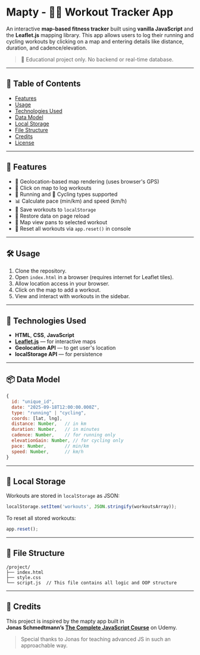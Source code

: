 # Mapty - 🏃‍♀️ Workout Tracker App

An interactive **map-based fitness tracker** built using **vanilla JavaScript** and the **Leaflet.js** mapping library. This app allows users to log their running and cycling workouts by clicking on a map and entering details like distance, duration, and cadence/elevation.

> 🚨 Educational project only. No backend or real-time database.

---

## 📑 Table of Contents

- [Features](#features)
- [Usage](#usage)
- [Technologies Used](#technologies-used)
- [Data Model](#data-model)
- [Local Storage](#local-storage)
- [File Structure](#file-structure)
- [Credits](#credits)
- [License](#license)

---

## 🚀 Features

- 📍 Geolocation-based map rendering (uses browser's GPS)
- 📌 Click on map to log workouts
- 🏃 Running and 🚴 Cycling types supported
- 📊 Calculate pace (min/km) and speed (km/h)
- 💾 Save workouts to `localStorage`
- 🔁 Restore data on page reload
- 📌 Map view pans to selected workout
- 🧹 Reset all workouts via `app.reset()` in console

---

## 🛠 Usage

1. Clone the repository.
2. Open `index.html` in a browser (requires internet for Leaflet tiles).
3. Allow location access in your browser.
4. Click on the map to add a workout.
5. View and interact with workouts in the sidebar.

---

## 🧰 Technologies Used

- **HTML**, **CSS**, **JavaScript**
- **[Leaflet.js](https://leafletjs.com/)** — for interactive maps
- **Geolocation API** — to get user's location
- **localStorage API** — for persistence

---

## 📦 Data Model

```js
{
  id: "unique_id",
  date: "2025-09-18T12:00:00.000Z",
  type: "running" | "cycling",
  coords: [lat, lng],
  distance: Number,   // in km
  duration: Number,   // in minutes
  cadence: Number,    // for running only
  elevationGain: Number, // for cycling only
  pace: Number,       // min/km
  speed: Number,      // km/h
}
```

---

## 💾 Local Storage

Workouts are stored in `localStorage` as JSON:

```js
localStorage.setItem('workouts', JSON.stringify(workoutsArray));
```

To reset all stored workouts:

```js
app.reset();
```

---

## 📁 File Structure

```
/project/
├── index.html
├── style.css
└── script.js  // This file contains all logic and OOP structure
```

---

## 🙌 Credits

This project is inspired by the mapty app built in  
**Jonas Schmedtmann’s [The Complete JavaScript Course](https://www.udemy.com/course/the-complete-javascript-course/)** on Udemy.

> Special thanks to Jonas for teaching advanced JS in such an approachable way.

